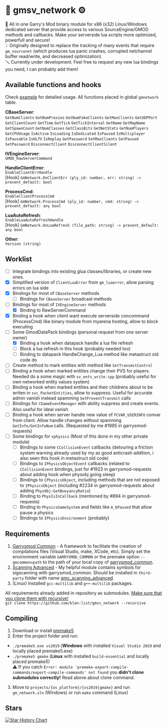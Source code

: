 # :wrench: gmsv_network :gear:

💪 All in one Garry's Mod binary module for x86 (x32) Linux/Windows dedicated server that provide access to various SourceEngine/GMOD methods and callbacks. Make your serverside lua scripts more optimized, powerfull and secure!   
💡 Originally designed to replace the tracking of many events that require `gm_sourcenet` (which produces lua panic crashes, corrupted netchannel buffer read/write, and decreased optimization).  
🪛 Currently under development. Feel free to request any new lua bindings you need, I can probably add them!

## Available functions and hooks

Check [example](https://github.com/klen-list/gmsv_network/blob/main/examples.lua) for detailed usage. All functions placed in global `gmnetwork` table.

**CBaseServer**:  
`GetNumClients` `GetNumProxies` `GetNumFakeClients` `GetMaxClients` `GetUDPPort` `GetClientCount` `GetTime` `GetTick` `GetTickInterval` `GetName` `GetMapName` `GetSpawnCount` `GetNumClasses` `GetClassBits` `GetNetStats` `GetNumPlayers` `GetCPUUsage` `IsActive` `IsLoading` `IsDedicated` `IsPaused` `IsMultiplayer` `IsPausable` `IsHLTV` `IsReplay` `GetPassword` `SetMaxClients` `SetPaused` `SetPassword` `DisconnectClient` `DisconnectClientSilent`

**IVEngineServer**:  
`GMOD_RawServerCommand`

**HandleClientError**:  
`EnableClientErrHandle`  
[Hook] `GmNetwork.OnClientErr (ply_id: number, err: string) -> prevent_default: bool`

**ProcessCmd**:  
`EnableClientProcessCmd`  
[Hook] `GmNetwork.ProcessCmd (ply_id: number, cmd: string) -> prevent_default: any bool`

**LuaAutoRefresh**:  
`EnableLuaAutoRefreshHandle`  
[Hook] `GmNetwork.OnLuaRefresh (file_path: string) -> prevent_default: any bool`

**Other**:  
`Version (string)`

## Worklist
- [ ] Integrate bindings into existing glua classes/libraries, or create new ones.
- [x] Simplified version of `ClientLuaError` from `gm_luaerror`, allow parsing errors on lua side
- [x] Bindings for most of `CBaseServer` methods
  - [ ] Bindings for `CBaseServer` broadcast methods
- [ ] Bindings for most of `IVEngineServer` methods
  - [x] Binding to RawServerCommand
- [x] Binding a hook when client want execute serverside concommand (ProcessCmd) like binary module from myarena hosting, allow to block executing
- [ ] Some GmodDataPack bindings (personal request from one server owner)
  - [x] Binding a hook when datapack handle a lua file refresh
  - [ ] Block a lua refresh in this hook (probably needed too)
  - [ ] Binding to datapack HandleChange_Lua method like metastruct old code do
- [ ] Create method to mark entities with method like `SetTransmitControl`
- [ ] Binding a hook when marked entities change their PVS for players. Needed do a some magic with `sv_ents_write.cpp` (probably useful for own networked entity values system)
- [ ] Binding a hook when marked entities and their childrens about to be writen in `svc_PacketEntities`, allow to suppress. Useful for accurate admin vanish instead spamming `SetPreventTransmit` calls
- [ ] Bindings for `CGameEventManager` with ability suppress and create events. Also useful for ideal vanish
- [ ] Binding a hook when server handle new value of `FCVAR_USERINFO` convar from client. Allow handle changes without spamming `GetInfo/GetInfoNum` calls. (Requested by me #1995 in garrysmod-requests)
- [ ] Some bindings for `vphysics` (Most of this done in my other private module)
  - [ ] Bindings to some `CCollisionEvent` callbacks (detouring a friction system warning already used by my as good anticrash addition, i also seen this hook in metastruct old code)
  - [ ] Bindings to `IPhysicsObjectEvent` callbacks (related to `CCollisionEvent` bindings, just for #1923 in garrysmod-requests about adding hook when physobj going sleep)
  - [ ] Bindings to `CPhysicsObject`, including methods that are not exposed to `IPhysicsObject` (including #2234 in garrysmod-requests about adding `PhysObj:GetBuoyancyRatio`)
  - [ ] Binding to `PhysIsInCallback` (mentioned by #894 in garrysmod-requests)
  - [ ] Binding to `PhysicsGameSystem` and fields like `m_bPaused` that allow pause a physics
  - [ ] Bindings to `IPhysicsEnvironment` (probably)

## Requirements

1. [Garrysmod Common][1] - A framework to facilitate the creation of compilations files (Visual Studio, make, XCode, etc). Simply set the environment variable `GARRYSMOD_COMMON` or the premake option `--gmcommon=path` to the path of your local copy of [garrysmod\_common][1].
2. [Scanning Advanced][2] - My helpful module contains symbols for sigscanning with garrysmod\_common. Should be installed in `third-party` folder with name [gmc\_scanning\_advanced][2].
3. (Linux) Installed `gcc-multilib` and `g++-multilib` packages.

All requirements already added in repository as submodules. <ins>Make sure that you clone them with recursive!</ins>  
`git clone https://github.com/klen-list/gmsv_network --recursive`

## Compiling
1. Download or install [premake5](https://premake.github.io/download)
2. Enter the project folder and run:
- `./premake5.exe vs2019` (**Windows** with installed `Visual Studio 2019` and locally placed premake5.exe)
- `./premake5 gmake` (**Linux** with installed `build-essential` and locally placed premake5)  
⚠️ If you catch `Error: module 'premake-export-compile-commands/export-compile-commands' not found` you **didn't clone submodules correctly!** Read above about clone command.  
3. Move to `projects/{os_platform}/{vs2019|gmake}` and run `gm_network.sln` (Windows) or run `make` command (Linux)

## Stars

<a href="https://star-history.com/#klen-list/gmsv_network&Date">
  <picture>
    <source media="(prefers-color-scheme: dark)" srcset="https://api.star-history.com/svg?repos=klen-list/gmsv_network&type=Date&theme=dark" />
    <source media="(prefers-color-scheme: light)" srcset="https://api.star-history.com/svg?repos=klen-list/gmsv_network&type=Date" />
    <img alt="Star History Chart" src="https://api.star-history.com/svg?repos=klen-list/gmsv_network&type=Date" />
  </picture>
</a>


[1]: https://github.com/danielga/garrysmod_common
[2]: https://github.com/klen-list/gmc_scanning_advanced
